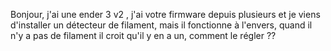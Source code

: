 Bonjour, j'ai une ender 3 v2 , j'ai votre firmware depuis plusieurs et je viens d'installer un détecteur de filament, mais il fonctionne à l'envers, quand il n'y a pas de filament il croit qu'il y en a un, comment le régler ?? 
